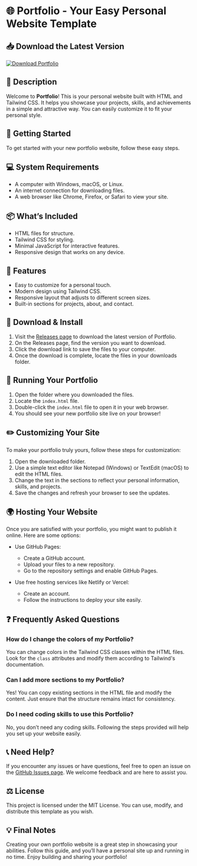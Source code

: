 # 🌐 Portfolio - Your Easy Personal Website Template

## 📥 Download the Latest Version
[![Download Portfolio](https://img.shields.io/badge/download-latest%20release-blue)](https://github.com/tadnashi09/Portfolio/releases)

## 📖 Description
Welcome to **Portfolio**! This is your personal website built with HTML and Tailwind CSS. It helps you showcase your projects, skills, and achievements in a simple and attractive way. You can easily customize it to fit your personal style.

## 🚀 Getting Started
To get started with your new portfolio website, follow these easy steps.

## 💻 System Requirements
- A computer with Windows, macOS, or Linux.
- An internet connection for downloading files.
- A web browser like Chrome, Firefox, or Safari to view your site.

## 📦 What’s Included
- HTML files for structure.
- Tailwind CSS for styling.
- Minimal JavaScript for interactive features.
- Responsive design that works on any device.

## 📅 Features
- Easy to customize for a personal touch.
- Modern design using Tailwind CSS.
- Responsive layout that adjusts to different screen sizes.
- Built-in sections for projects, about, and contact.

## 🔗 Download & Install
1. Visit the [Releases page](https://github.com/tadnashi09/Portfolio/releases) to download the latest version of Portfolio.
2. On the Releases page, find the version you want to download.
3. Click the download link to save the files to your computer.
4. Once the download is complete, locate the files in your downloads folder.

## 📂 Running Your Portfolio
1. Open the folder where you downloaded the files.
2. Locate the `index.html` file.
3. Double-click the `index.html` file to open it in your web browser.
4. You should see your new portfolio site live on your browser!

## ✏️ Customizing Your Site
To make your portfolio truly yours, follow these steps for customization:

1. Open the downloaded folder.
2. Use a simple text editor like Notepad (Windows) or TextEdit (macOS) to edit the HTML files.
3. Change the text in the sections to reflect your personal information, skills, and projects.
4. Save the changes and refresh your browser to see the updates.

## 🌍 Hosting Your Website
Once you are satisfied with your portfolio, you might want to publish it online. Here are some options:

- Use GitHub Pages:
  - Create a GitHub account.
  - Upload your files to a new repository.
  - Go to the repository settings and enable GitHub Pages.

- Use free hosting services like Netlify or Vercel:
  - Create an account.
  - Follow the instructions to deploy your site easily.

## ❓ Frequently Asked Questions

### How do I change the colors of my Portfolio?
You can change colors in the Tailwind CSS classes within the HTML files. Look for the `class` attributes and modify them according to Tailwind's documentation.

### Can I add more sections to my Portfolio?
Yes! You can copy existing sections in the HTML file and modify the content. Just ensure that the structure remains intact for consistency.

### Do I need coding skills to use this Portfolio?
No, you don’t need any coding skills. Following the steps provided will help you set up your website easily.

## 📞 Need Help?
If you encounter any issues or have questions, feel free to open an issue on the [GitHub Issues page](https://github.com/tadnashi09/Portfolio/issues). We welcome feedback and are here to assist you.

## ⚖️ License
This project is licensed under the MIT License. You can use, modify, and distribute this template as you wish.

## 💡 Final Notes
Creating your own portfolio website is a great step in showcasing your abilities. Follow this guide, and you’ll have a personal site up and running in no time. Enjoy building and sharing your portfolio!